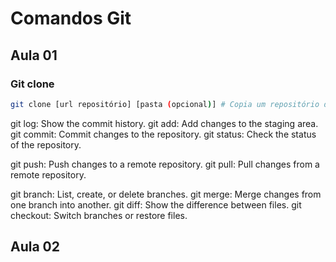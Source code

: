 # Comandos Git

## Aula 01

### Git clone
````sh
git clone [url repositório] [pasta (opcional)] # Copia um repositório de um local remoto.
````

git log: Show the commit history.
git add: Add changes to the staging area.
git commit: Commit changes to the repository.
git status: Check the status of the repository.

git push: Push changes to a remote repository.
git pull: Pull changes from a remote repository.

git branch: List, create, or delete branches.
git merge: Merge changes from one branch into another.
git diff: Show the difference between files.
git checkout: Switch branches or restore files.

## Aula 02
